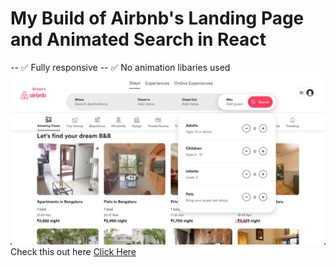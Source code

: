 # My Build of Airbnb's Landing Page and Animated Search in React
-- ✅ Fully responsive
-- ✅ No animation libaries used
![Preview](https://github.com/ArnavNath550/arnavs-airbnb-project/blob/main/public/assets/readme/project-preview.png?raw=true)
Check this out here [Click Here](https://arnavnath550.github.io/arnavs-airbnb-project/)